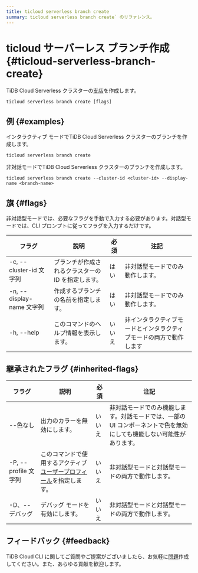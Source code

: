 ```yaml
---
title: ticloud serverless branch create
summary: ticloud serverless branch create` のリファレンス。
---
```


# ticloud サーバーレス ブランチ作成 {#ticloud-serverless-branch-create}

TiDB Cloud Serverless クラスターの[支店](/tidb-cloud/branch-overview.md)を作成します。

```shell
ticloud serverless branch create [flags]
```

## 例 {#examples}

インタラクティブ モードでTiDB Cloud Serverless クラスターのブランチを作成します。

```shell
ticloud serverless branch create
```

非対話モードでTiDB Cloud Serverless クラスターのブランチを作成します。

```shell
ticloud serverless branch create --cluster-id <cluster-id> --display-name <branch-name>
```

## 旗 {#flags}

非対話型モードでは、必要なフラグを手動で入力する必要があります。対話型モードでは、CLI プロンプトに従ってフラグを入力するだけです。

| フラグ                    | 説明                          | 必須  | 注記                                |
| ---------------------- | --------------------------- | --- | --------------------------------- |
| -c, --cluster-id 文字列   | ブランチが作成されるクラスターの ID を指定します。 | はい  | 非対話型モードでのみ動作します。                  |
| -n, --display-name 文字列 | 作成するブランチの名前を指定します。          | はい  | 非対話型モードでのみ動作します。                  |
| -h, --help             | このコマンドのヘルプ情報を表示します。         | いいえ | 非インタラクティブモードとインタラクティブモードの両方で動作します |

## 継承されたフラグ {#inherited-flags}

| フラグ               | 説明                                                                             | 必須  | 注記                                                           |
| ----------------- | ------------------------------------------------------------------------------ | --- | ------------------------------------------------------------ |
| --色なし             | 出力のカラーを無効にします。                                                                 | いいえ | 非対話モードでのみ機能します。対話モードでは、一部の UI コンポーネントで色を無効にしても機能しない可能性があります。 |
| -P, --profile 文字列 | このコマンドで使用するアクティブ[ユーザープロフィール](/tidb-cloud/cli-reference.md#user-profile)を指定します。 | いいえ | 非対話型モードと対話型モードの両方で動作します。                                     |
| -D、--デバッグ         | デバッグ モードを有効にします。                                                               | いいえ | 非対話型モードと対話型モードの両方で動作します。                                     |

## フィードバック {#feedback}

TiDB Cloud CLI に関してご質問やご提案がございましたら、お気軽に[問題](https://github.com/tidbcloud/tidbcloud-cli/issues/new/choose)作成してください。また、あらゆる貢献を歓迎します。
